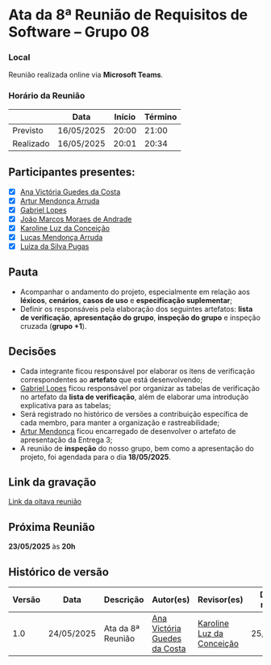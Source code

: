 # Ata da 8ª Reunião de Requisitos de Software – Grupo 08

### Local
Reunião realizada online via **Microsoft Teams**.

### Horário da Reunião
|          | Data       | Início| Término |
|----------|------------|-------|---------|
| Previsto | 16/05/2025 | 20:00 | 21:00   |
| Realizado| 16/05/2025 | 20:01 | 20:34  |

## Participantes presentes:
- [x] [Ana Victória Guedes da Costa](https://github.com/navicg)
- [x] [Artur Mendonça Arruda](https://github.com/ArtyMend07)
- [x] [Gabriel Lopes](https://github.com/BrzGab)
- [x] [João Marcos Moraes de Andrade](https://github.com/JJOAOMARCOSS)
- [x] [Karoline Luz da Conceição](https://github.com/KarolineLuz)
- [x] [Lucas Mendonça Arruda](https://github.com/lucasarruda9)
- [x] [Luiza da Silva Pugas](https://github.com/Luizaxx)

## Pauta

- Acompanhar o andamento do projeto, especialmente em relação aos **léxicos**, **cenários**, **casos de uso** e **especificação suplementar**;
- Definir os responsáveis pela elaboração dos seguintes artefatos: **lista de verificação**, **apresentação do grupo**, **inspeção do grupo** e inspeção cruzada (**grupo +1**).

## Decisões

- Cada integrante ficou responsável por elaborar os itens de verificação correspondentes ao **artefato** que está desenvolvendo;
- [Gabriel Lopes](https://github.com/BrzGab) ficou responsável por organizar as tabelas de verificação no artefato da **lista de verificação**, além de elaborar uma introdução explicativa para as tabelas;
- Será registrado no histórico de versões a contribuição específica de cada membro, para manter a organização e rastreabilidade;
- [Artur Mendonça](https://github.com/ArtyMend07) ficou encarregado de desenvolver o artefato de apresentação da Entrega 3;
- A reunião de **inspeção** do nosso grupo, bem como a apresentação do projeto, foi agendada para o dia **18/05/2025**.


## Link da gravação

[Link da oitava reunião](https://youtu.be/DxQvXrulRZc)

## Próxima Reunião
**23/05/2025** às **20h**

## Histórico de versão
| Versão | Data | Descrição | Autor(es) | Revisor(es) | Data de revisão |
|--------|------|-----------|-----------|-------------|-----------------|
| 1.0 | 24/05/2025 | Ata da 8ª Reunião  | [Ana Victória Guedes da Costa](https://github.com/navicg)|  [Karoline Luz da Conceição](https://github.com/KarolineLuz) | 25/05/2025 |